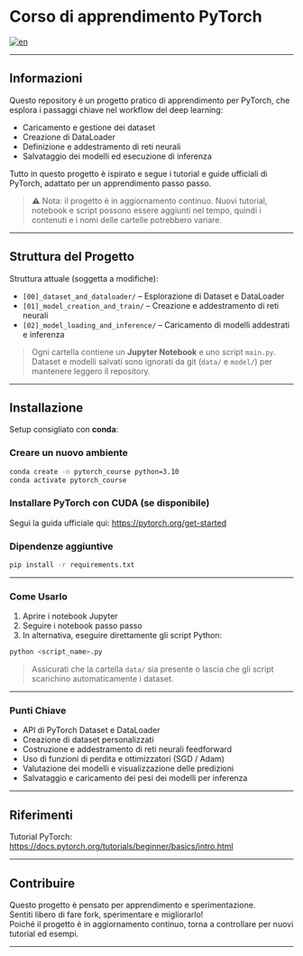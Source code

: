 # Corso di apprendimento PyTorch

[![en](https://img.shields.io/badge/lang-en-red.svg)](README.md)

---

## Informazioni

Questo repository è un progetto pratico di apprendimento per PyTorch, che esplora i passaggi chiave nel workflow del deep learning:

- Caricamento e gestione dei dataset
- Creazione di DataLoader
- Definizione e addestramento di reti neurali
- Salvataggio dei modelli ed esecuzione di inferenza

Tutto in questo progetto è ispirato e segue i tutorial e guide ufficiali di PyTorch, adattato per un apprendimento passo passo.

> ⚠️ Nota: il progetto è in aggiornamento continuo. Nuovi tutorial, notebook e script possono essere aggiunti nel tempo, quindi i contenuti e i nomi delle cartelle potrebbero variare.

---

##  Struttura del Progetto

Struttura attuale (soggetta a modifiche):

- `[00]_dataset_and_dataloader/` – Esplorazione di Dataset e DataLoader
- `[01]_model_creation_and_train/` – Creazione e addestramento di reti neurali
- `[02]_model_loading_and_inference/` – Caricamento di modelli addestrati e inferenza

> Ogni cartella contiene un **Jupyter Notebook** e uno script `main.py`.
> Dataset e modelli salvati sono ignorati da git (`data/` e `model/`) per mantenere leggero il repository.

---

## Installazione

Setup consigliato con **conda**:

### Creare un nuovo ambiente
```bash
conda create -n pytorch_course python=3.10
conda activate pytorch_course
```

### Installare PyTorch con CUDA (se disponibile)
Segui la guida ufficiale qui: https://pytorch.org/get-started

### Dipendenze aggiuntive
```bash
pip install -r requirements.txt
```
---

### Come Usarlo

1. Aprire i notebook Jupyter
2. Seguire i notebook passo passo
3. In alternativa, eseguire direttamente gli script Python:
```bash
python <script_name>.py
```

> Assicurati che la cartella `data/` sia presente o lascia che gli script scarichino automaticamente i dataset.

---

### Punti Chiave

- API di PyTorch Dataset e DataLoader
- Creazione di dataset personalizzati
- Costruzione e addestramento di reti neurali feedforward
- Uso di funzioni di perdita e ottimizzatori (SGD / Adam)
- Valutazione dei modelli e visualizzazione delle predizioni
- Salvataggio e caricamento dei pesi dei modelli per inferenza

---

## Riferimenti

Tutorial PyTorch: https://docs.pytorch.org/tutorials/beginner/basics/intro.html

---

## Contribuire

Questo progetto è pensato per apprendimento e sperimentazione.  
Sentiti libero di fare fork, sperimentare e migliorarlo!  
Poiché il progetto è in aggiornamento continuo, torna a controllare per nuovi tutorial ed esempi.

---